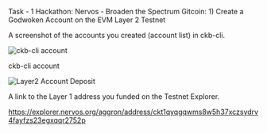 Task - 1 Hackathon: Nervos - Broaden the Spectrum Gitcoin: 1) Create a Godwoken Account on the EVM Layer 2 Testnet

A screenshot of the accounts you created (account list) in ckb-cli.

![ckb-cli account](https://user-images.githubusercontent.com/82784007/129424281-cf0c8755-1815-4021-b045-3183baa0ffe4.png)


ckb-cli account

![Layer2 Account Deposit](https://user-images.githubusercontent.com/82784007/129424304-010bfb8b-40d1-41ed-b5f8-0ad658321340.png)


A link to the Layer 1 address you funded on the Testnet Explorer.

https://explorer.nervos.org/aggron/address/ckt1qyqgqwms8w5h37xczsydrv4fayfzs23egxqqr2752p




